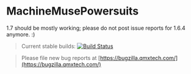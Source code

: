 MachineMusePowersuits
=====================

1.7 should be mostly working; please do not post issue reports for 1.6.4 anymore. :)

>Current stable builds: [![Build Status](https://jenkins.qmxtech.com/job/Open-Source.MachineMusePowersuits/badge/icon)](https://github.com/QMXTech/MachineMusePowersuits/releases)

>Please file new bug reports at [https://bugzilla.qmxtech.com/](https://bugzilla.qmxtech.com/)
